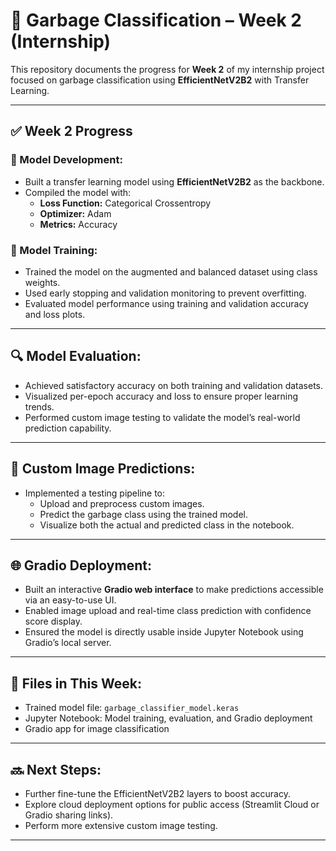 # 🚀 Garbage Classification – Week 2 (Internship)

This repository documents the progress for **Week 2** of my internship project focused on garbage classification using **EfficientNetV2B2** with Transfer Learning.

---

## ✅ Week 2 Progress

### 🔹 Model Development:
- Built a transfer learning model using **EfficientNetV2B2** as the backbone.
- Compiled the model with:
  - **Loss Function:** Categorical Crossentropy
  - **Optimizer:** Adam
  - **Metrics:** Accuracy

### 🔹 Model Training:
- Trained the model on the augmented and balanced dataset using class weights.
- Used early stopping and validation monitoring to prevent overfitting.
- Evaluated model performance using training and validation accuracy and loss plots.

---

## 🔍 Model Evaluation:
- Achieved satisfactory accuracy on both training and validation datasets.
- Visualized per-epoch accuracy and loss to ensure proper learning trends.
- Performed custom image testing to validate the model’s real-world prediction capability.

---

## 🧪 Custom Image Predictions:
- Implemented a testing pipeline to:
  - Upload and preprocess custom images.
  - Predict the garbage class using the trained model.
  - Visualize both the actual and predicted class in the notebook.

---

## 🌐 Gradio Deployment:
- Built an interactive **Gradio web interface** to make predictions accessible via an easy-to-use UI.
- Enabled image upload and real-time class prediction with confidence score display.
- Ensured the model is directly usable inside Jupyter Notebook using Gradio’s local server.

---

## 📂 Files in This Week:
- Trained model file: `garbage_classifier_model.keras`
- Jupyter Notebook: Model training, evaluation, and Gradio deployment
- Gradio app for image classification

---

## 🔜 Next Steps:
- Further fine-tune the EfficientNetV2B2 layers to boost accuracy.
- Explore cloud deployment options for public access (Streamlit Cloud or Gradio sharing links).
- Perform more extensive custom image testing.

---
